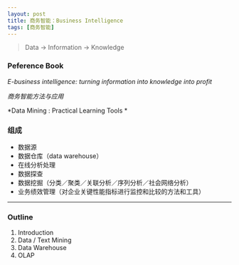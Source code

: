 ```yaml
---
layout: post
title: 商务智能：Business Intelligence
tags: [商务智能]
---
```



> Data $\rightarrow$ Information $\rightarrow$ Knowledge

### Peference Book

*E-business intelligence: turning information into knowledge into profit*

*商务智能方法与应用*

*Data Mining : Practical Learning Tools *

### 组成

- 数据源
- 数据仓库（data warehouse）
- 在线分析处理
- 数据探查
- 数据挖掘（分类／聚类／关联分析／序列分析／社会网络分析）
- 业务绩效管理（对企业关键性能指标进行监控和比较的方法和工具）

----

### Outline 

1. Introduction
2. Data / Text Mining
3. Data Warehouse
4. OLAP




